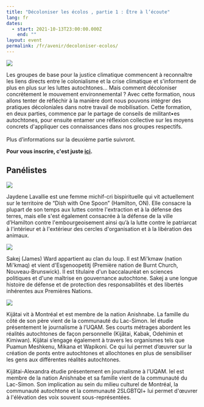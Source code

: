 ```yaml
---
title: "Décoloniser les écolos , partie 1 : Être à l’écoute"
lang: fr
dates:
  - start: 2021-10-13T23:00:00.000Z
    end: ""
layout: event
permalink: /fr/avenir/decoloniser-ecolos/
---
```

![](/media/mailchimp-formation_de_colonisation.png)

Les groupes de base pour la justice climatique commencent à reconnaître les liens directs entre le colonialisme et la crise climatique et s'informent de plus en plus sur les luttes autochtones... Mais comment décoloniser concrètement le mouvement environnemental ? Avec cette formation, nous allons tenter de réfléchir à la manière dont nous pouvons intégrer des pratiques décoloniales dans notre travail de mobilisation. Cette formation, en deux parties, commence par le partage de conseils de militant•es autochtones, pour ensuite entamer une réflexion collective sur les moyens concrets d'appliquer ces connaissances dans nos groupes respectifs.\
\
Plus d’informations sur la deuxième partie suivront.

**Pour vous inscrire, c'est juste [ici](https://us02web.zoom.us/meeting/register/tZUrfuysqD4iE91D9K1-4GE7N9KU8l6hmAlV).**

## **Panélistes**

![](/media/jaydene5.png)

Jaydene Lavallie est une femme michif-cri bispirituelle qui vit actuellement sur le territoire de “Dish with One Spoon” (Hamilton, ON). Elle consacre la plupart de son temps aux luttes contre l'extraction et à la défense des terres, mais elle s'est également consacrée à la défense de la ville d’Hamilton contre l'embourgeoisement ainsi qu’à la lutte contre le patriarcat à l'intérieur et à l'extérieur des cercles d'organisation et à la libération des animaux.

![](/media/sakej5.png)

Sakej (James) Ward appartient au clan du loup. Il est Mi'kmaw (nation Mi'kmaq) et vient d'Esgenoopetitj (Première nation de Burnt Church, Nouveau-Brunswick). Il est titulaire d'un baccalauréat en sciences politiques et d'une maîtrise en gouvernance autochtone. Sakej a une longue histoire de défense et de protection des responsabilités et des libertés inhérentes aux Premières Nations.

![](/media/kijatai5.png)

Kijâtai vit à Montréal et est membre de la nation Anishnabe. La famille du côté de son père vient de la communauté du Lac-Simon. Iel étudie présentement le journalisme à l’UQAM. Ses courts métrages abordent les réalités autochtones de façon personnelle (Kijâtai, Kabak, Odehimin et Kimiwan). Kijâtai s’engage également à travers les organismes tels que Puamun Meshkenu, Mikana et Wapikoni. Ce qui lui permet d’œuvrer sur la création de ponts entre autochtones et allochtones en plus de sensibiliser les gens aux différentes réalités autochtones.

Kijâtai-Alexandra étudie présentement en journalisme à l’UQAM. Iel est membre de la nation Anishnabe et sa famille vient de la communauté du Lac-Simon. Son implication au sein du milieu culturel de Montréal, la communauté autochtone et la communauté 2SLGBTQI+ lui permet d'œuvrer à l'élévation des voix souvent sous-représentées.
